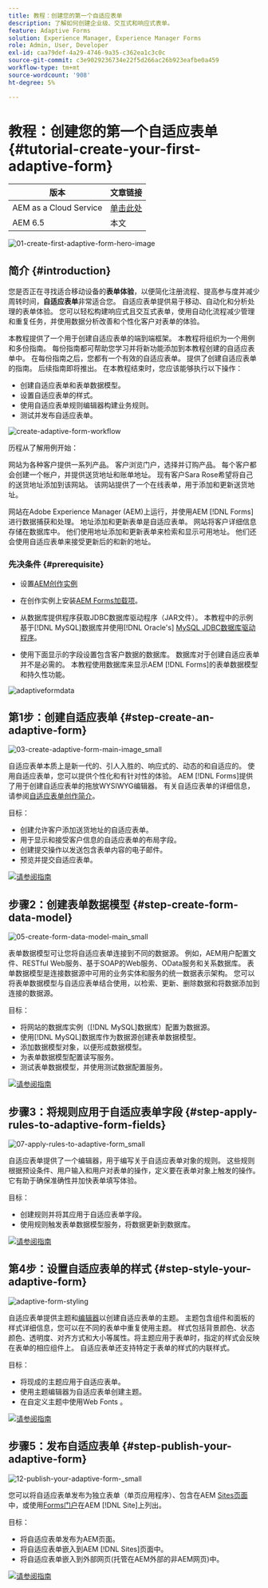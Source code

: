 ```yaml
---
title: 教程：创建您的第一个自适应表单
description: 了解如何创建企业级、交互式和响应式表单。
feature: Adaptive Forms
solution: Experience Manager, Experience Manager Forms
role: Admin, User, Developer
exl-id: caa79def-4a29-4746-9a35-c362ea1c3c0c
source-git-commit: c3e9029236734e22f5d266ac26b923eafbe0a459
workflow-type: tm+mt
source-wordcount: '908'
ht-degree: 5%

---
```


# 教程：创建您的第一个自适应表单 {#tutorial-create-your-first-adaptive-form}

| 版本 | 文章链接 |
| -------- | ---------------------------- |
| AEM as a Cloud Service | [单击此处](https://experienceleague.adobe.com/docs/experience-manager-cloud-service/content/forms/adaptive-forms-authoring/authoring-adaptive-forms-foundation-components/create-an-adaptive-form-on-forms-cs/creating-adaptive-form.html) |
| AEM 6.5 | 本文 |


![01-create-first-adaptive-form-hero-image](assets/01-create-first-adaptive-form-hero-image.png)

## 简介 {#introduction}

您是否正在寻找适合移动设备的&#x200B;**表单体验**，以便简化注册流程、提高参与度并减少周转时间，**自适应表单**&#x200B;非常适合您。 自适应表单提供易于移动、自动化和分析处理的表单体验。 您可以轻松构建响应式且交互式表单，使用自动化流程减少管理和重复任务，并使用数据分析改善和个性化客户对表单的体验。

本教程提供了一个用于创建自适应表单的端到端框架。 本教程将组织为一个用例和多份指南。 每份指南都可帮助您学习并将新功能添加到本教程创建的自适应表单中。 在每份指南之后，您都有一个有效的自适应表单。 提供了创建自适应表单的指南。 后续指南即将推出。 在本教程结束时，您应该能够执行以下操作：

* 创建自适应表单和表单数据模型。
* 设置自适应表单的样式。
* 使用自适应表单规则编辑器构建业务规则。
* 测试并发布自适应表单。

![create-adaptive-form-workflow](assets/create-daptive-form-workflow.png)

历程从了解用例开始：

网站为各种客户提供一系列产品。 客户浏览门户，选择并订购产品。 每个客户都会创建一个帐户，并提供送货地址和账单地址。 现有客户Sara Rose希望将自己的送货地址添加到该网站。 该网站提供了一个在线表单，用于添加和更新送货地址。

网站在Adobe Experience Manager (AEM)上运行，并使用AEM [!DNL Forms]进行数据捕获和处理。 地址添加和更新表单是自适应表单。 网站将客户详细信息存储在数据库中。 他们使用地址添加和更新表单来检索和显示可用地址。 他们还会使用自适应表单来接受更新后的和新的地址。

### 先决条件 {#prerequisite}

* 设置[AEM创作实例](https://experienceleague.adobe.com/docs/experience-manager-65-lts/content/implementing/deploying/deploying/deploy.html#author-and-publish-installs)
* 在创作实例上安装[AEM Forms加载项](../../forms/using/installing-configuring-aem-forms-osgi.md)。
* 从数据库提供程序获取JDBC数据库驱动程序（JAR文件）。 本教程中的示例基于[!DNL MySQL]数据库并使用[!DNL Oracle's] [MySQL JDBC数据库驱动程序](https://dev.mysql.com/downloads/connector/j/5.1.html)。

* 使用下面显示的字段设置包含客户数据的数据库。 数据库对于创建自适应表单并不是必需的。 本教程使用数据库来显示AEM [!DNL Forms]的表单数据模型和持久性功能。

![adaptiveformdata](assets/adaptiveformdata.png)

## 第1步：创建自适应表单 {#step-create-an-adaptive-form}

![03-create-adaptive-form-main-image_small](assets/03-create-adaptive-form-main-image_small.png)

自适应表单本质上是新一代的、引人入胜的、响应式的、动态的和自适应的。 使用自适应表单，您可以提供个性化和有针对性的体验。 AEM [!DNL Forms]提供了用于创建自适应表单的拖放WYSIWYG编辑器。 有关自适应表单的详细信息，请参阅[自适应表单创作简介](../../forms/using/introduction-forms-authoring.md)。

目标：

* 创建允许客户添加送货地址的自适应表单。
* 用于显示和接受客户信息的自适应表单的布局字段。
* 创建提交操作以发送包含表单内容的电子邮件。
* 预览并提交自适应表单。

[![请参阅指南](assets/see-the-guide-sm.png)](create-adaptive-form.md)

## 步骤2：创建表单数据模型 {#step-create-form-data-model}

![05-create-form-data-model-main_small](assets/05-create-form-data-model-main_small.png)

表单数据模型可让您将自适应表单连接到不同的数据源。 例如，AEM用户配置文件、RESTful Web服务、基于SOAP的Web服务、OData服务和关系数据库。 表单数据模型是连接数据源中可用的业务实体和服务的统一数据表示架构。 您可以将表单数据模型与自适应表单结合使用，以检索、更新、删除数据和将数据添加到连接的数据源。

目标：

* 将网站的数据库实例（[!DNL MySQL]数据库）配置为数据源。
* 使用[!DNL MySQL]数据库作为数据源创建表单数据模型。
* 添加数据模型对象，以便形成数据模型。
* 为表单数据模型配置读写服务。
* 测试表单数据模型，并使用测试数据配置服务。

[![请参阅指南](assets/see-the-guide-sm.png)](create-form-data-model.md)

## 步骤3：将规则应用于自适应表单字段 {#step-apply-rules-to-adaptive-form-fields}

![07-apply-rules-to-adaptive-form_small](assets/07-apply-rules-to-adaptive-form_small.png)

自适应表单提供了一个编辑器，用于编写关于自适应表单对象的规则。 这些规则根据预设条件、用户输入和用户对表单的操作，定义要在表单对象上触发的操作。 它有助于确保准确性并加快表单填写体验。

目标：

* 创建规则并将其应用于自适应表单字段。
* 使用规则触发表单数据模型服务，将数据更新到数据库。

[![请参阅指南](assets/see-the-guide-sm.png)](apply-rules-to-adaptive-form-fields.md)

## 第4步：设置自适应表单的样式 {#step-style-your-adaptive-form}

![adaptive-form-styling](/help/forms/using/assets/09-style-your-adaptive-form-small.png)

自适应表单提供主题和[编辑器](../../forms/using/themes.md)以创建自适应表单的主题。 主题包含组件和面板的样式详细信息，您可以在不同的表单中重复使用主题。 样式包括背景颜色、状态颜色、透明度、对齐方式和大小等属性。将主题应用于表单时，指定的样式会反映在表单的相应组件上。 自适应表单还支持特定于表单的样式的内联样式。

目标：

* 将现成的主题应用于自适应表单。
* 使用主题编辑器为自适应表单创建主题。
* 在自定义主题中使用Web Fonts 。

[![请参阅指南](assets/see-the-guide-sm.png)](style-your-adaptive-form.md)

## 步骤5：发布自适应表单 {#step-publish-your-adaptive-form}

![12-publish-your-adaptive-form-_small](assets/12-publish-your-adaptive-form-_small.png)

您可以将自适应表单发布为独立表单（单页应用程序）、包含在AEM [Sites页面](/help/forms/using/embed-adaptive-form-aem-sites.md)中，或使用[Forms门户](../../forms/using/introduction-publishing-forms.md)在AEM [!DNL Site]上列出。

目标：

* 将自适应表单发布为AEM页面。
* 将自适应表单嵌入到AEM [!DNL Sites]页面中。
* 将自适应表单嵌入到外部网页(托管在AEM外部的非AEM网页)中。

[![请参阅指南](assets/see-the-guide-sm.png)](publish-your-adaptive-form.md)
